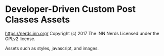 # Developer-Driven Custom Post Classes Assets #
https://nerds.inn.org/
Copyright (c) 2017 The INN Nerds
Licensed under the GPLv2 license.

Assets such as styles, javascript, and images.